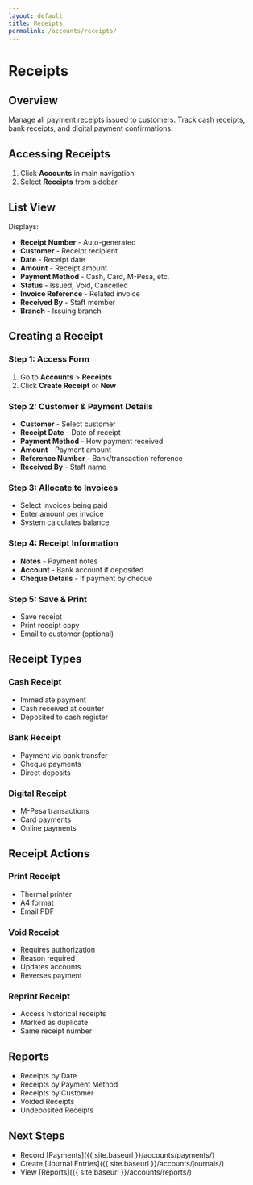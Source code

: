```yaml
---
layout: default
title: Receipts
permalink: /accounts/receipts/
---
```


# Receipts

## Overview
Manage all payment receipts issued to customers. Track cash receipts, bank receipts, and digital payment confirmations.

## Accessing Receipts
1. Click **Accounts** in main navigation
2. Select **Receipts** from sidebar

## List View

Displays:
- **Receipt Number** - Auto-generated
- **Customer** - Receipt recipient
- **Date** - Receipt date
- **Amount** - Receipt amount
- **Payment Method** - Cash, Card, M-Pesa, etc.
- **Status** - Issued, Void, Cancelled
- **Invoice Reference** - Related invoice
- **Received By** - Staff member
- **Branch** - Issuing branch

## Creating a Receipt

### Step 1: Access Form
1. Go to **Accounts** > **Receipts**
2. Click **Create Receipt** or **New**

### Step 2: Customer & Payment Details
- **Customer** - Select customer
- **Receipt Date** - Date of receipt
- **Payment Method** - How payment received
- **Amount** - Payment amount
- **Reference Number** - Bank/transaction reference
- **Received By** - Staff name

### Step 3: Allocate to Invoices
- Select invoices being paid
- Enter amount per invoice
- System calculates balance

### Step 4: Receipt Information
- **Notes** - Payment notes
- **Account** - Bank account if deposited
- **Cheque Details** - If payment by cheque

### Step 5: Save & Print
- Save receipt
- Print receipt copy
- Email to customer (optional)

## Receipt Types

### Cash Receipt
- Immediate payment
- Cash received at counter
- Deposited to cash register

### Bank Receipt
- Payment via bank transfer
- Cheque payments
- Direct deposits

### Digital Receipt
- M-Pesa transactions
- Card payments
- Online payments

## Receipt Actions

### Print Receipt
- Thermal printer
- A4 format
- Email PDF

### Void Receipt
- Requires authorization
- Reason required
- Updates accounts
- Reverses payment

### Reprint Receipt
- Access historical receipts
- Marked as duplicate
- Same receipt number

## Reports

- Receipts by Date
- Receipts by Payment Method
- Receipts by Customer
- Voided Receipts
- Undeposited Receipts

## Next Steps
- Record [Payments]({{ site.baseurl }}/accounts/payments/)
- Create [Journal Entries]({{ site.baseurl }}/accounts/journals/)
- View [Reports]({{ site.baseurl }}/accounts/reports/)
